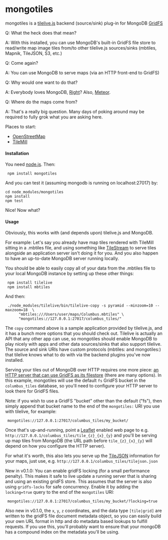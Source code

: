 mongotiles
==============================

mongotiles is a [tilelive.js](https://github.com/mapbox/tilelive.js) backend (source/sink) plug-in for MongoDB [GridFS](http://docs.mongodb.org/manual/core/gridfs/)

Q: What the heck does that mean?

A: With this installed, you can use MongoDB's built-in GridFS file store to read/write map image tiles from/to other tilelive.js sources/sinks (mbtiles, Mapnik, TileJSON, S3, etc.)

Q: Come again?

A: You can use MongoDB to serve maps (via an HTTP front-end to GridFS)

Q: Why would one want to do that?

A: Everybody loves MongoDB, [Right](https://duckduckgo.com/?q=why+I+love+mongodb)?  Also, [Meteor](https://www.meteor.com/).

Q: Where do the maps come from?

A: That's a really big question. Many days of poking around may be required to fully grok what you are asking here.

Places to start:

+ [OpenStreetMap](http://www.openstreetmap.org)
+ [TileMill](https://www.mapbox.com/tilemill/)

#### Installation

You need [node.js](http://nodejs.org/).  Then:

     npm install mongotiles

And you can test it (assuming mongodb is running on localhost:27017) by:

	cd node_modules/mongotiles
    npm install
    npm test

Nice!  Now what?

#### Usage

Obviously, this works with (and depends upon) tilelive.js and MongoDB.

For example: Let's say you already have map tiles rendered with TileMill sitting in a .mbtiles file, and using something like [TileStream](https://github.com/mapbox/tilestream) to serve tiles alongside an application server isn't doing it for you. And you also happen to have an up-to-date MongoDB server running locally.

You should be able to easily copy all of your data from the .mbtiles file to your local MongoDB instance by setting up these other things:

     npm install tilelive
     npm install mbtiles

And then:

     ./node_modules/tilelive/bin/tilelive-copy -s pyramid --minzoom=10 --maxzoom=18  \
          "mbtiles:///Users/user/maps/Columbus.mbtiles" \
          "mongotiles://127.0.0.1:27017/columbus_tiles/"

The `copy` command above is a sample application provided by tilelive.js, and it has a bunch more options that you should check out. Tilelive is actually an API that any other app can use, so mongotiles should enable MongoDB to play nicely with apps and other data sources/sinks that also support tilelive. The source and sink URIs have custom protocols (mbtiles: and mongotiles:) that tilelive knows what to do with via the backend plugins you've now installed.

Serving your tiles out of MongoDB over HTTP requires one more piece: [an HTTP server that can use GridFS as its filestore](https://github.com/search?q=gridFS+HTTP) (there are many options).  In this example, mongotiles will use the default `fs` GridFS bucket in the `columbus_tiles` database, so you'll need to configure your HTTP server to look there for GridFS files.

Note: if you wish to use a GridFS "bucket" other than the default ("fs"), then simply append that bucket name to the end of the `mongotiles:` URI you use with tilelive, for example:

     mongotiles://127.0.0.1:27017/columbus_tiles/my_bucket/

Once that's up-and-running, point a [Leaflet](http://leafletjs.com/) enabled web page to e.g. `http://127.0.0.1/columbus_tiles/tile_{z}_{x}_{y}` and you'll be serving up map tiles from MongoDB (the URL path before `tile_{z}_{x}_{y}` will depend on how you configure the HTTP server).

For what it's worth, this also lets you serve up the [TileJSON](https://github.com/mapbox/tilejson-spec) information for your maps, just use, e.g. `http://127.0.0.1/columbus_tiles/tilejson.json`

New in v0.1.0: You can enable gridFS locking (for a small performance penalty). This makes it safe to live update a running server that is sharing and using an existing gridFS store. This assumes that the server is also using `gridfs-locks` for safe concurrency. Enable it by adding the `locking=true` query to the end of the `mongotiles` URI:

     mongotiles://127.0.0.1:27017/columbus_tiles/my_bucket/?locking=true

Also new in v0.1.0, the `x`, `y`, `z` coordinates, and the data type `[tile|grid]` are written to the gridFS file document metadata object, so you can easily build your own URL format in http and do metadata based lookups to fulfill requests. If you use this, you'll probably want to ensure that your mongoDB has a compound index on the metadata you'll be using.